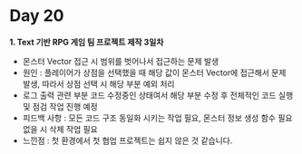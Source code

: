 # Day 20
**1. Text 기반 RPG 게임 팀 프로젝트 제작 3일차**

- 몬스터 Vector 접근 시 범위를 벗어나서 접근하는 문제 발생
- 원인 : 플레이어가 상점을 선택했을 때 해당 값이 몬스터 Vector에 접근해서 문제 발생, 따라서 상점 선택 시 해당 부분 예외 처리
- 로그 출력 관련 부분 코드 수정중인 상태여서 해당 부분 수정 후 전체적인 코드 실행 및 점검 작업 진행 예정
- 피드백 사항 : 모든 코드 구조 동일화 시키는 작업 필요, 몬스터 정보 생성 함수 필요 없을 시 삭제 작업 필요
- 느낀점 : 첫 환경에서 첫 협업 프로젝트는 쉽지 않은 것 같습니다.
